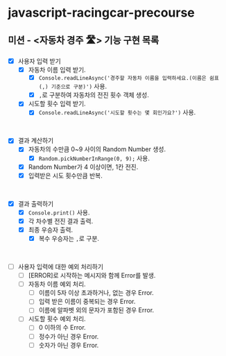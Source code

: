 # javascript-racingcar-precourse

## 미션 - <자동차 경주 🛣️> 기능 구현 목록

- [x] 사용자 입력 받기
  - [x] 자동차 이름 입력 받기.
    - [x] `Console.readLineAsync('경주할 자동차 이름을 입력하세요.(이름은 쉼표(,) 기준으로 구분)')` 사용.
    - [x] `,`로 구분하여 자동차의 전진 횟수 객체 생성.
  - [x] 시도할 횟수 입력 받기.
    - [x] `Console.readLineAsync('시도할 횟수는 몇 회인가요?')` 사용.

<br>

- [x] 결과 계산하기
  - [x] 자동차의 수만큼 0~9 사이의 Random Number 생성.
    - [x] `Random.pickNumberInRange(0, 9);` 사용.
  - [x] Random Number가 4 이상이면, 1칸 전진.
  - [x] 입력받은 시도 횟수만큼 반복.

<br>

- [x] 결과 출력하기
  - [x] `Console.print()` 사용.
  - [x] 각 차수별 전진 결과 출력.
  - [x] 최종 우승자 출력.
    - [x] 복수 우승자는 `,`로 구분.

<br>

- [ ] 사용자 입력에 대한 예외 처리하기
  - [ ] [ERROR]로 시작하는 메시지와 함께 Error를 발생.
  - [ ] 자동차 이름 예외 처리.
    - [ ] 이름이 5자 이상 초과하거나, 없는 경우 Error.
    - [ ] 입력 받은 이름이 중복되는 경우 Error.
    - [ ] 이름에 알파벳 외의 문자가 포함된 경우 Error.
  - [ ] 시도할 횟수 예외 처리.
    - [ ] 0 이하의 수 Error.
    - [ ] 정수가 아닌 경우 Error.
    - [ ] 숫자가 아닌 경우 Error.
